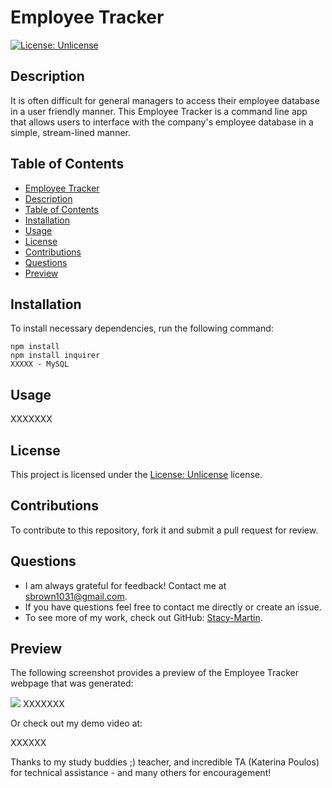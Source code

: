 # Employee Tracker

[![License: Unlicense](https://img.shields.io/badge/license-Unlicense-blue.svg)](http://unlicense.org/)

## Description
It is often difficult for general managers to access their employee database in a user friendly manner.  This Employee Tracker is a command line app that allows users to interface with the company's employee database in a simple, stream-lined manner.

## Table of Contents
  - [Employee Tracker](#employee_tracker)
  - [Description](#description)
  - [Table of Contents](#table-of-contents)
  - [Installation](#installation)
  - [Usage](#usage)
  - [License](#license)
  - [Contributions](#contributions)
  - [Questions](#questions)
  - [Preview](#preview)

## Installation
To install necessary dependencies, run the following command:
~~~
npm install
npm install inquirer
XXXXX - MySQL
~~~

## Usage
XXXXXXX

## License 
This project is licensed under the [License: Unlicense](http://unlicense.org/) license.

## Contributions
To contribute to this repository, fork it and submit a pull request for review.

## Questions
* I am always grateful for feedback! Contact me at sbrown1031@gmail.com.
* If you have questions feel free to contact me directly or create an issue. 
* To see more of my work, check out GitHub:  [Stacy-Martin](https://github.com/Stacy-Martin).

## Preview

The following screenshot provides a preview of the Employee Tracker webpage that was generated:

![](XXXX)
XXXXXXX

Or check out my demo video at:

XXXXXX


Thanks to my study buddies ;) teacher, and incredible TA (Katerina Poulos) for technical assistance - and many others for encouragement! 
